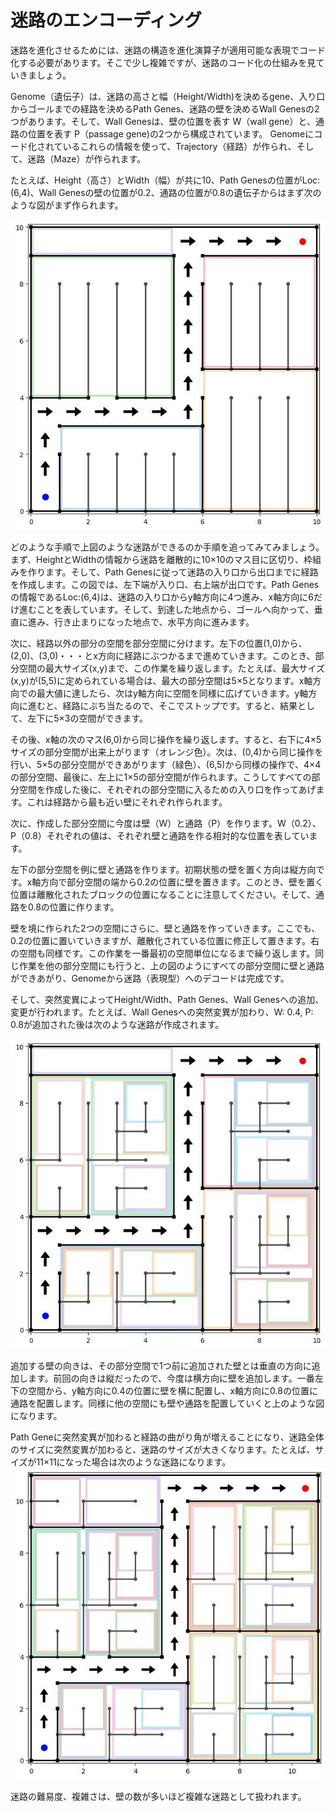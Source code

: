 # 迷路のエンコーディング
迷路を進化させるためには、迷路の構造を進化演算子が適用可能な表現でコード化する必要があります。そこで少し複雑ですが、迷路のコード化の仕組みを見ていきましょう。

Genome（遺伝子）は、迷路の高さと幅（Height/Width)を決めるgene、入り口からゴールまでの経路を決めるPath Genes、迷路の壁を決めるWall Genesの2つがあります。そして、Wall Genesは、壁の位置を表す W（wall gene）と、通路の位置を表す P（passage gene)の2つから構成されています。
Genomeにコード化されているこれらの情報を使って、Trajectory（経路）が作られ、そして、迷路（Maze）が作られます。

たとえば、Height（高さ）とWidth（幅）が共に10、Path Genesの位置がLoc:(6,4)、Wall Genesの壁の位置が0.2、通路の位置が0.8の遺伝子からはまず次のような図がまず作られます。

![6-4-1][image-1]

どのような手順で上図のような迷路ができるのか手順を追ってみてみましょう。まず、HeightとWidthの情報から迷路を離散的に10×10のマス目に区切り、枠組みを作ります。そして、Path Genesに従って迷路の入り口から出口までに経路を作成します。この図では、左下端が入り口、右上端が出口です。Path Genesの情報であるLoc:(6,4)は、迷路の入り口からy軸方向に4つ進み、x軸方向に6だけ進むことを表しています。そして、到達した地点から、ゴールへ向かって、垂直に進み、行き止まりになった地点で、水平方向に進みます。

次に、経路以外の部分の空間を部分空間に分けます。左下の位置(1,0)から、(2,0)、(3,0)・・・とx方向に経路にぶつかるまで進めていきます。このとき、部分空間の最大サイズ(x,y)まで、この作業を繰り返します。たとえば、最大サイズ(x,y)が(5,5)に定められている場合は、最大の部分空間は5×5となります。x軸方向での最大値に達したら、次はy軸方向に空間を同様に広げていきます。y軸方向に進むと、経路にぶち当たるので、そこでストップです。すると、結果として、左下に5×3の空間ができます。

その後、x軸の次のマス(6,0)から同じ操作を繰り返します。すると、右下に4×5サイズの部分空間が出来上がります（オレンジ色）。次は、(0,4)から同じ操作を行い、5×5の部分空間ができあがります（緑色）、(6,5)から同様の操作で、4×4の部分空間、最後に、左上に1×5の部分空間が作られます。こうしてすべての部分空間を作成した後に、それぞれの部分空間に入るための入り口を作ってあげます。これは経路から最も近い壁にそれぞれ作られます。

次に、作成した部分空間に今度は壁（W）と通路（P）を作ります。W（0.2）、P（0.8）それぞれの値は、それぞれ壁と通路を作る相対的な位置を表しています。

左下の部分空間を例に壁と通路を作ります。初期状態の壁を置く方向は縦方向です。x軸方向で部分空間の端から0.2の位置に壁を置きます。このとき、壁を置く位置は離散化されたブロックの位置になることに注意してください。そして、通路を0.8の位置に作ります。

壁を境に作られた2つの空間にさらに、壁と通路を作っていきます。ここでも、0.2の位置に置いていきますが、離散化されている位置に修正して置きます。右の空間も同様です。この作業を一番最初の空間単位になるまで繰り返します。同じ作業を他の部分空間にも行うと、上の図のようにすべての部分空間に壁と通路ができあがり、Genomeから迷路（表現型）へのデコードは完成です。

そして、突然変異によってHeight/Width、Path Genes、Wall Genesへの追加、変更が行われます。たとえば、Wall Genesへの突然変異が加わり、W: 0.4, P: 0.8が追加された後は次のような迷路が作成されます。

![6-4-2][image-2]

追加する壁の向きは、その部分空間で1つ前に追加された壁とは垂直の方向に追加します。前回の向きは縦だったので、今度は横方向に壁を追加します。一番左下の空間から、y軸方向に0.4の位置に壁を横に配置し、x軸方向に0.8の位置に通路を配置します。同様に他の空間にも壁や通路を配置していくと上のような図になります。

Path Geneに突然変異が加わると経路の曲がり角が増えることになり、迷路全体のサイズに突然変異が加わると、迷路のサイズが大きくなります。たとえば、サイズが11×11になった場合は次のような迷路になります。
![6-4-3][image-3]

迷路の難易度、複雑さは、壁の数が多いほど複雑な迷路として扱われます。


[image-1]:	https://github.com/ryokoakaike/EC_image/blob/master/img/6-4-1.jpg?raw=true
[image-2]:	https://github.com/ryokoakaike/EC_image/blob/master/img/6-4-2.jpg?raw=true
[image-3]:	https://github.com/ryokoakaike/EC_image/blob/master/img/6-4-3.jpg?raw=true
